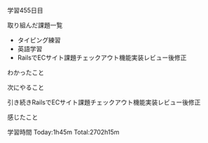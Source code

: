 学習455日目

取り組んだ課題一覧

- タイピング練習
- 英語学習
- RailsでECサイト課題チェックアウト機能実装レビュー後修正

わかったこと

次にやること

引き続きRailsでECサイト課題チェックアウト機能実装レビュー後修正

感じたこと

学習時間 Today:1h45m Total:2702h15m